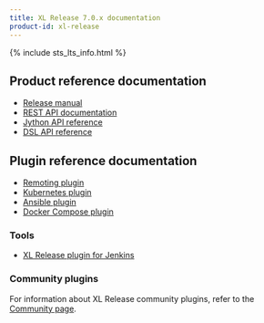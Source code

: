 ```yaml
---
title: XL Release 7.0.x documentation
product-id: xl-release
---
```


{% include sts_lts_info.html %}

## Product reference documentation

* [Release manual](releasemanual.html)
* [REST API documentation](rest-docs/)
* [Jython API reference](/jython-docs/#!/xl-release/7.0.x/)
* [DSL API reference](dsl-api)

## Plugin reference documentation

* [Remoting plugin](/xl-release/how-to/remoting-plugin.html)
* [Kubernetes plugin](/xl-release/how-to/kubernetes-plugin.html)
* [Ansible plugin](/xl-release/how-to/ansible-plugin.html)
* [Docker Compose plugin](/xl-release/how-to/docker-compose-plugin.html)

### Tools

* [XL Release plugin for Jenkins](https://wiki.jenkins-ci.org/display/JENKINS/XL+Release+Plugin)

### Community plugins

For information about XL Release community plugins, refer to the [Community page](/community/index.html).
